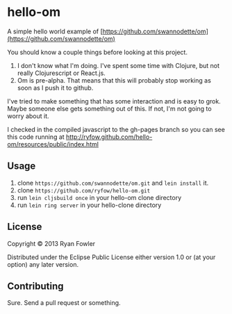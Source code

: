 # hello-om

A simple hello world example of [https://github.com/swannodette/om](https://github.com/swannodette/om)

You should know a couple things before looking at this project.

1. I don't know what I'm doing. I've spent some time with Clojure, but
   not really Clojurescript or React.js.
1. Om is pre-alpha. That means that this will probably stop working as
   soon as I push it to github.

I've tried to make something that has some interaction and is easy to
grok. Maybe someone else gets something out of this. If not, I'm not
going to worry about it.

I checked in the compiled javascript to the gh-pages branch so you can
see this code running at http://ryfow.github.com/hello-om/resources/public/index.html

## Usage

1. clone `https://github.com/swannodette/om.git` and `lein install` it.
1. clone `https://github.com/ryfow/hello-om.git`
1. run `lein cljsbuild once` in your hello-om clone directory
1. run `lein ring server` in your hello-clone directory

## License

Copyright © 2013 Ryan Fowler

Distributed under the Eclipse Public License either version 1.0 or (at
your option) any later version.

## Contributing

Sure. Send a pull request or something.

